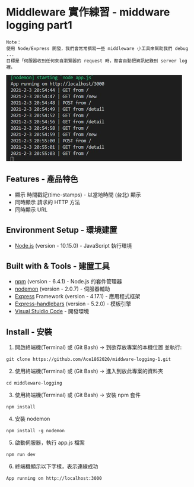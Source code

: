 # Middleware 實作練習 - middware logging part1
    Note：
    使用 Node/Express 開發，我們會常常撰寫一些 middleware 小工具來幫助我們 debug ...
    目標是「伺服器收到任何來自瀏覽器的 request 時，都會自動把資訊紀錄到 server log 裡。
![](https://github.com/Ace1862020/middware-logging-1/blob/master/middleware-1.jpg)

## Features - 產品特色
* 顯示 時間戳記(time-stamps) - 以當地時間 (台北) 顯示
* 同時顯示 請求的 HTTP 方法
* 同時顯示 URL

## Environment Setup - 環境建置
* [Node.js](https://nodejs.org/en/) (version - 10.15.0) - JavaScript 執行環境

## Built with & Tools - 建置工具
* [npm](https://www.npmjs.com/get-npm) (version - 6.4.1) - Node.js 的套件管理器
* [nodemon](https://www.npmjs.com/package/nodemon) (version - 2.0.7) - 伺服器輔助
* [Express](https://www.npmjs.com/package/express) Framework (version - 4.17.1) - 應用程式框架
* [Express-handlebars](https://www.npmjs.com/package/express-handlebars) (version - 5.2.0) - 模板引擎
* [Visual Stuldio Code](https://code.visualstudio.com/download) - 開發環境

## Install - 安裝
1. 開啟終端機(Terminal) 或 (Git Bash) -> 到欲存放專案的本機位置 並執行:
```
git clone https://github.com/Ace1862020/middware-logging-1.git
```
2. 使用終端機(Terminal) 或 (Git Bash) -> 進入到放此專案的資料夾
```
cd middleware-logging
```
3. 使用終端機(Terminal) 或 (Git Bash) -> 安裝 npm 套件
```
npm install
```
4. 安裝 nodemon
```
npm install -g nodemon
```
5. 啟動伺服器，執行 app.js 檔案
```
npm run dev
```
6. 終端機顯示以下字樣，表示連線成功
```
App running on http://localhost:3000
```
